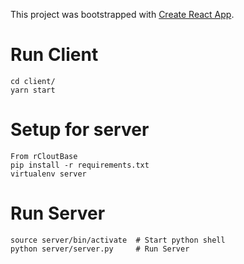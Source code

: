 This project was bootstrapped with [Create React App](https://github.com/facebook/create-react-app).

# Run Client
```
cd client/
yarn start
```

# Setup for server
```
From rCloutBase
pip install -r requirements.txt
virtualenv server
```

# Run Server
```
source server/bin/activate  # Start python shell
python server/server.py     # Run Server
```

